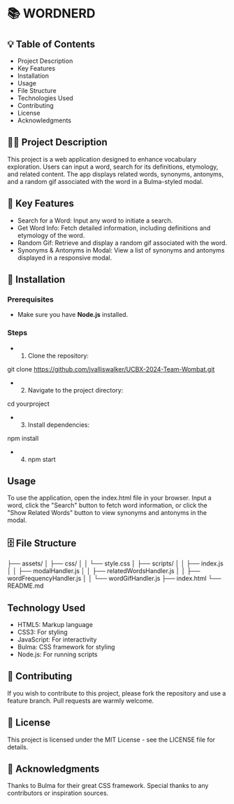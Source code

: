 # 📚 WORDNERD

## 💡 Table of Contents

* Project Description
* Key Features
* Installation
* Usage
* File Structure
* Technologies Used
* Contributing
* License
* Acknowledgments

## ✍🏻 Project Description

This project is a web application designed to enhance vocabulary exploration. Users can input a word, search for its definitions, etymology, and related content. The app displays related words, synonyms, antonyms, and a random gif associated with the word in a Bulma-styled modal.

## 🔑 Key Features

* Search for a Word: Input any word to initiate a search.
* Get Word Info: Fetch detailed information, including definitions and etymology of the word.
* Random Gif: Retrieve and display a random gif associated with the word.
* Synonyms & Antonyms in Modal: View a list of synonyms and antonyms displayed in a responsive modal.

## 💽 Installation

### Prerequisites

* Make sure you have **Node.js** installed.
### Steps

* 1. Clone the repository:

git clone https://github.com/jvalliswalker/UCBX-2024-Team-Wombat.git

* 2. Navigate to the project directory: 

cd yourproject

* 3. Install dependencies:

npm install

* 4. npm start

## Usage

To use the application, open the index.html file in your browser. Input a word, click the "Search" button to fetch word information, or click the "Show Related Words" button to view synonyms and antonyms in the modal.

##  🗄️ File Structure

├── assets/
│   ├── css/
│   │   └── style.css
│   ├── scripts/
│   │   ├── index.js
│   │   ├── modalHandler.js
│   │   ├── relatedWordsHandler.js
│   │   ├── wordFrequencyHandler.js
│   │   └── wordGifHandler.js
├── index.html
└── README.md

## Technology Used

* HTML5: Markup language
* CSS3: For styling
* JavaScript: For interactivity
* Bulma: CSS framework for styling
* Node.js: For running scripts 

## 🤝 Contributing
If you wish to contribute to this project, please fork the repository and use a feature branch. Pull requests are warmly welcome.

## 📝 License

This project is licensed under the MIT License - see the LICENSE file for details.

##  🙌 Acknowledgments

Thanks to Bulma for their great CSS framework.
Special thanks to any contributors or inspiration sources.




